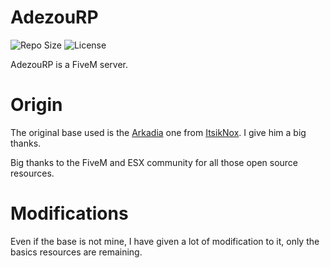 # AdezouRP
![Repo Size](https://img.shields.io/github/repo-size/AvaN0x/AdezouRP?logo=github)
![License](https://img.shields.io/github/license/AvaN0x/AdezouRP?logo=github)

AdezouRP is a FiveM server.

# Origin

The original base used is the [Arkadia](https://github.com/ItsikNox/FiveM-Arkadia_) one from [ItsikNox](https://github.com/ItsikNox). I give him a big thanks.

Big thanks to the FiveM and ESX community for all those open source resources.

# Modifications

Even if the base is not mine, I have given a lot of modification to it, only the basics resources are remaining.
